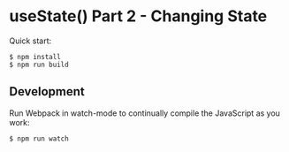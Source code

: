 # useState() Part 2 - Changing State

Quick start:

```
$ npm install
$ npm run build
````

## Development

Run Webpack in watch-mode to continually compile the JavaScript as you work:

```
$ npm run watch
```
